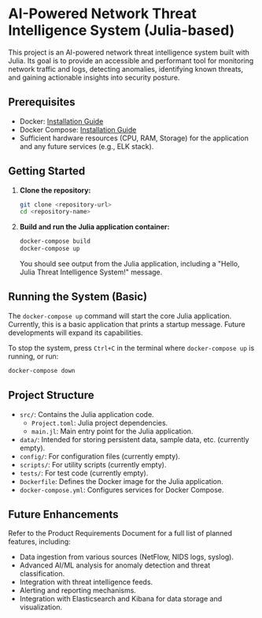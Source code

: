 # AI-Powered Network Threat Intelligence System (Julia-based)

This project is an AI-powered network threat intelligence system built with Julia.
Its goal is to provide an accessible and performant tool for monitoring network
traffic and logs, detecting anomalies, identifying known threats, and gaining
actionable insights into security posture.

## Prerequisites

*   Docker: [Installation Guide](https://docs.docker.com/engine/install/)
*   Docker Compose: [Installation Guide](https://docs.docker.com/compose/install/)
*   Sufficient hardware resources (CPU, RAM, Storage) for the application and any future services (e.g., ELK stack).

## Getting Started

1.  **Clone the repository:**
    ```bash
    git clone <repository-url>
    cd <repository-name>
    ```

2.  **Build and run the Julia application container:**
    ```bash
    docker-compose build
    docker-compose up
    ```

    You should see output from the Julia application, including a "Hello, Julia Threat Intelligence System!" message.

## Running the System (Basic)

The `docker-compose up` command will start the core Julia application.
Currently, this is a basic application that prints a startup message.
Future developments will expand its capabilities.

To stop the system, press `Ctrl+C` in the terminal where `docker-compose up` is running, or run:
```bash
docker-compose down
```

## Project Structure

*   `src/`: Contains the Julia application code.
    *   `Project.toml`: Julia project dependencies.
    *   `main.jl`: Main entry point for the Julia application.
*   `data/`: Intended for storing persistent data, sample data, etc. (currently empty).
*   `config/`: For configuration files (currently empty).
*   `scripts/`: For utility scripts (currently empty).
*   `tests/`: For test code (currently empty).
*   `Dockerfile`: Defines the Docker image for the Julia application.
*   `docker-compose.yml`: Configures services for Docker Compose.

## Future Enhancements

Refer to the Product Requirements Document for a full list of planned features, including:
*   Data ingestion from various sources (NetFlow, NIDS logs, syslog).
*   Advanced AI/ML analysis for anomaly detection and threat classification.
*   Integration with threat intelligence feeds.
*   Alerting and reporting mechanisms.
*   Integration with Elasticsearch and Kibana for data storage and visualization.